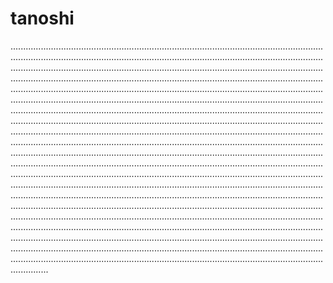 # tanoshi
...........................................................................................................................................................................................................................................................................................................................................................................................................................................................................................................................................................................................................................................................................................................................................................................................................................................................................................................................................................................................................................................................................................................................................................................................................................................................................................................................................................................................................................................................................................................................................................................................................................................................................................................................................................................................................................................................................................................................................................................................................................................................................................................................................................................................................................................................................................................................................................................................................................................................................................................................................................................................................................................................................................................................